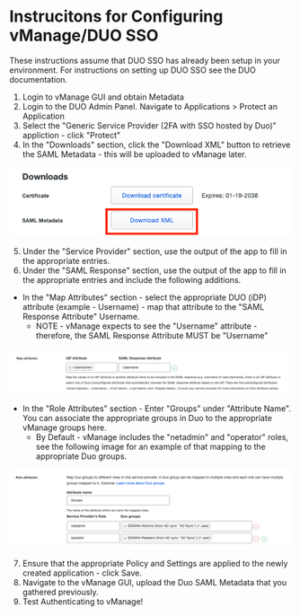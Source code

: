 # Instrucitons for Configuring vManage/DUO SSO

These instructions assume that DUO SSO has already been setup in your environment.  For instructions on setting up DUO SSO see the DUO documentation.

1. Login to vManage GUI and obtain Metadata
2. Login to the DUO Admin Panel.  Navigate to Applications > Protect an Application
3. Select the "Generic Service Provider (2FA with SSO hosted by Duo)" appliction - click "Protect"
4. In the "Downloads" section, click the "Download XML" button to retrieve the SAML Metadata - this will be uploaded to vManage later.

![Metadata](/images/metadata.png)

5. Under the "Service Provider" section, use the output of the app to fill in the appropriate entries.
6. Under the "SAML Response" section, use the output of the app to fill in the appropriate entries and include the following additions.
  - In the "Map Attributes" section - select the appropriate DUO (iDP) attribute (example - Username) - map that attribute to the "SAML Response Attribute" Username.
    - NOTE - vManage expects to see the "Username" attribute - therefore, the SAML Response Attribute MUST be "Username"

![Map Attributes](/images/map.png)

  - In the "Role Attributes" section - Enter "Groups" under "Attribute Name".  You can associate the appropriate groups in Duo to the appropriate vManage groups here.
    - By Default - vManage includes the "netadmin" and "operator" roles, see the following image for an example of that mapping to the appropriate Duo groups.

![Role Attributes](/images/role.png)

7.  Ensure that the appropriate Policy and Settings are applied to the newly created application - click Save.
8.  Navigate to the vManage GUI, upload the Duo SAML Metadata that you gathered previously.
9.  Test Authenticating to vManage!
